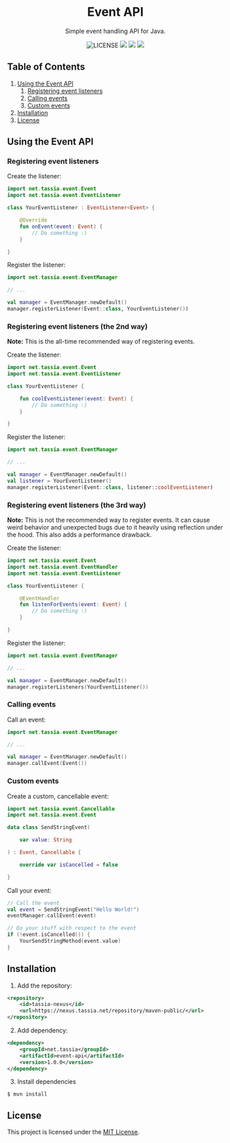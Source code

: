 <!--suppress ALL -->
<h1 align="center">Event API</h1>
<p align="center">Simple event handling API for Java.</p>

<p align="center">
	<img src="https://img.shields.io/github/license/TASSIA710/event-api?label=License" alt="LICENSE">
	<img src="https://img.shields.io/github/workflow/status/TASSIA710/event-api/Java%20CI?label=Java%20CI">
	<img src="https://img.shields.io/github/v/release/TASSIA710/event-api?label=Stable">
	<img src="https://img.shields.io/github/v/release/TASSIA710/event-api?label=Preview&include_prereleases">
</p>



## Table of Contents

1. [Using the Event API](#using-the-event-api)
	1. [Registering event listeners](#registering-event-listeners)
	2. [Calling events](#calling-events)
	3. [Custom events](#custom-events)
2. [Installation](#installation)
3. [License](#license)



## Using the Event API

### Registering event listeners

Create the listener:
```kotlin
import net.tassia.event.Event
import net.tassia.event.EventListener

class YourEventListener : EventListener<Event> {

	@Override
	fun onEvent(event: Event) {
		// Do something :)
	}

}
```

Register the listener:
```kotlin
import net.tassia.event.EventManager

// ...

val manager = EventManager.newDefault()
manager.registerListener(Event::class, YourEventListener())
```



### Registering event listeners (the 2nd way)

**Note:** This is the all-time recommended way of registering events.

Create the listener:
```kotlin
import net.tassia.event.Event
import net.tassia.event.EventListener

class YourEventListener {

	fun coolEventListener(event: Event) {
		// Do something :)
	}

}
```

Register the listener:
```kotlin
import net.tassia.event.EventManager

// ...

val manager = EventManager.newDefault()
val listener = YourEventListener()
manager.registerListener(Event::class, listener::coolEventListener)
```



### Registering event listeners (the 3rd way)

**Note:** This is not the recommended way to register events. It can cause weird behavior and unexpected bugs due to
it heavily using reflection under the hood. This also adds a performance drawback.

Create the listener:
```kotlin
import net.tassia.event.Event
import net.tassia.event.EventHandler
import net.tassia.event.EventListener

class YourEventListener {

	@EventHandler
	fun listenForEvents(event: Event) {
		// Do something :)
	}

}
```

Register the listener:
```kotlin
import net.tassia.event.EventManager

// ...

val manager = EventManager.newDefault()
manager.registerListeners(YourEventListener())
```



### Calling events

Call an event:
```kotlin
import net.tassia.event.EventManager

// ...

val manager = EventManager.newDefault()
manager.callEvent(Event())
```



### Custom events

Create a custom, cancellable event:
```kotlin
import net.tassia.event.Cancellable
import net.tassia.event.Event

data class SendStringEvent(

	var value: String

) : Event, Cancellable {

	override var isCancelled = false

}
```

Call your event:
```kotlin
// Call the event
val event = SendStringEvent("Hello World!")
eventManager.callEvent(event)

// Do your stuff with respect to the event
if (!event.isCancelled()) {
	YourSendStringMethod(event.value)
}
```



## Installation

1. Add the repository:
```xml
<repository>
    <id>tassia-nexus</id>
    <url>https://nexus.tassia.net/repository/maven-public/</url>
</repository>
```

2. Add dependency:
```xml
<dependency>
    <groupId>net.tassia</groupId>
    <artifactId>event-api</artifactId>
    <version>1.0.0</version>
</dependency>
```

3. Install dependencies
```
$ mvn install
```



## License

This project is licensed under the [MIT License](https://github.com/TASSIA710/event-api/blob/main/LICENSE).
